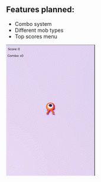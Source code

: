 ## Features planned:  
* Combo system
* Different mob types
* Top scores menu

![gameplay](gameplay.gif)
